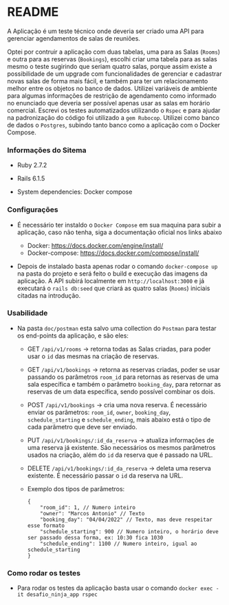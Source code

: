 # README

A Aplicação é um teste técnico onde deveria ser criado uma API para gerenciar agendamentos de salas de reuniões.

Optei por contruir a aplicação com duas tabelas, uma para as Salas (`Rooms`) e outra para as reservas (`Bookings`), escolhi criar uma tabela para as salas mesmo o teste sugirindo que seriam quatro salas, porque assim existe a possibilidade de um upgrade com funcionalidades de gerenciar e cadastrar novas salas de forma mais fácil, e também para ter um relacionamento melhor entre os objetos no banco de dados. Utilizei variáveis de ambiente para algumas informações de restrição de agendamento como informado no enunciado que deveria ser possível apenas usar as salas em horário comercial. Escrevi os testes automatizados utilizando o `Rspec` e para ajudar na padronização do código foi utilizado a `gem Rubocop`. Utilizei como banco de dados o `Postgres`, subindo tanto banco como a aplicação com o Docker Compose.

### Informações do Sitema

* Ruby 2.7.2

* Rails 6.1.5

* System dependencies: Docker compose

### Configurações

* É necessário ter instaldo o `Docker Compose` em sua maquina para subir a aplicação, caso não tenha, siga a documentação oficial nos links abaixo
  * Docker: https://docs.docker.com/engine/install/ 
  * Docker-compose: https://docs.docker.com/compose/install/

* Depois de instalado basta apenas rodar o comando `docker-compose up` na pasta do projeto e será feito o build e execução das imagens da aplicação. A API subirá localmente em `http://localhost:3000` e já executará o `rails db:seed` que criará as quatro salas (`Rooms`) iniciais citadas na introdução.

### Usabilidade

* Na pasta `doc/postman` esta salvo uma collection do `Postman` para testar os end-points da aplicação, e são eles:
	* GET `/api/v1/rooms` -> retorna todas as Salas criadas, para poder usar o `id` das mesmas na criação de reservas.
	* GET `/api/v1/bookings` -> retorna as reservas criadas, poder se usar passando os parâmetros `room_id` para retornas as reservas de uma sala específica e também o parâmetro `booking_day`, para retornar as reservas de um data específica, sendo possível combinar os dois.
	* POST `/api/v1/bookings` -> cria uma nova reserva. É necessário enviar os parâmetros: `room_id`, `owner`, `booking_day`, `schedule_starting` e `schedule_ending`, mais abaixo está o tipo de cada parâmetro que deve ser enviado.
	* PUT `/api/v1/bookings/:id_da_reserva` -> atualiza informações de uma reserva já existente. São necessários os mesmos parâmetros usados na criação, além do `id` da reserva que é passado na URL.
	* DELETE `/api/v1/bookings/:id_da_reserva` -> deleta uma reserva existente. É necessário passar o `id` da reserva na URL.

	* Exemplo dos tipos de parâmetros:
		```
		{
			"room_id": 1, // Numero inteiro
			"owner": "Marcos Antonio" // Texto
			"booking_day": "04/04/2022" // Texto, mas deve respeitar esse formato
			"schedule_starting": 900 // Numero inteiro, o horário deve ser passado dessa forma, ex: 10:30 fica 1030
			"schedule_ending": 1100 // Numero inteiro, igual ao schedule_starting
		}
		```

### Como rodar os testes

* Para rodar os testes da aplicação basta usar o comando `docker exec -it desafio_ninja_app rspec` 

